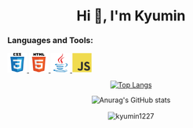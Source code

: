 <h1 align="center">Hi 👋, I'm Kyumin</h1>

<div align="center">
<h3 align="left">Languages and Tools:</h3>
<p align="left"> <a href="https://www.w3schools.com/css/" target="_blank" rel="noreferrer"> <img src="https://raw.githubusercontent.com/devicons/devicon/master/icons/css3/css3-original-wordmark.svg" alt="css3" width="40" height="40"/> </a> <a href="https://www.w3.org/html/" target="_blank" rel="noreferrer"> <img src="https://raw.githubusercontent.com/devicons/devicon/master/icons/html5/html5-original-wordmark.svg" alt="html5" width="40" height="40"/> </a> <a href="https://www.java.com" target="_blank" rel="noreferrer"> <img src="https://raw.githubusercontent.com/devicons/devicon/master/icons/java/java-original.svg" alt="java" width="40" height="40"/> </a> <a href="https://developer.mozilla.org/en-US/docs/Web/JavaScript" target="_blank" rel="noreferrer"> <img src="https://raw.githubusercontent.com/devicons/devicon/master/icons/javascript/javascript-original.svg" alt="javascript" width="40" height="40"/> </a> </p>

[![Top Langs](https://github-readme-stats.vercel.app/api/top-langs/?username=kyumin1227&langs_count=8)](https://github.com/kyumin1227/github-readme-stats)
  
![Anurag's GitHub stats](https://github-readme-stats.vercel.app/api?username=kyumin1227&show_icons=true&theme=gruvbox_light)

<p><img align="center" src="https://github-readme-streak-stats.herokuapp.com/?user=kyumin1227&" alt="kyumin1227" /></p>
</div>

